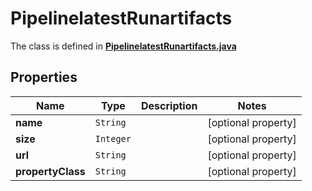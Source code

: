 

# PipelinelatestRunartifacts

The class is defined in **[PipelinelatestRunartifacts.java](../../src/main/java/org/openapitools/model/PipelinelatestRunartifacts.java)**

## Properties

Name | Type | Description | Notes
------------ | ------------- | ------------- | -------------
**name** | `String` |  |  [optional property]
**size** | `Integer` |  |  [optional property]
**url** | `String` |  |  [optional property]
**propertyClass** | `String` |  |  [optional property]






